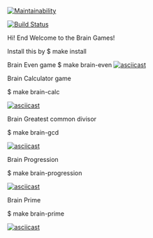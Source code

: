 [![Maintainability](https://api.codeclimate.com/v1/badges/f2b871d24c4b279f4882/maintainability)](https://codeclimate.com/github/Xoxxloma/frontend-project-lvl1/maintainability)

[![Build Status](https://travis-ci.org/Xoxxloma/frontend-project-lvl1.svg?branch=master)](https://travis-ci.org/Xoxxloma/frontend-project-lvl1)


Hi! End Welcome to the Brain Games!

Install this by
$ make install

Brain Even game
$ make brain-even
[![asciicast](https://asciinema.org/a/KaNUDMEboAL4SiCfoElHAFmIL.svg)](https://asciinema.org/a/KaNUDMEboAL4SiCfoElHAFmIL)

Brain Calculator game

$ make brain-calc

[![asciicast](https://asciinema.org/a/aSNCh2wO5eGWeGUMMTqMAeSiG.svg)](https://asciinema.org/a/aSNCh2wO5eGWeGUMMTqMAeSiG)

Brain Greatest common divisor

$ make brain-gcd

[![asciicast](https://asciinema.org/a/prX5GtXiFRNb83YPPhCbSap3h.svg)](https://asciinema.org/a/prX5GtXiFRNb83YPPhCbSap3h)

Brain Progression

$ make brain-progression

[![asciicast](https://asciinema.org/a/xs2bC8qV8GbHXfd7ARFJ8XG25.svg)](https://asciinema.org/a/xs2bC8qV8GbHXfd7ARFJ8XG25)

Brain Prime

$ make brain-prime

[![asciicast](https://asciinema.org/a/755SbGuNrgM1czufeYN1VkiJi.svg)](https://asciinema.org/a/755SbGuNrgM1czufeYN1VkiJi)


